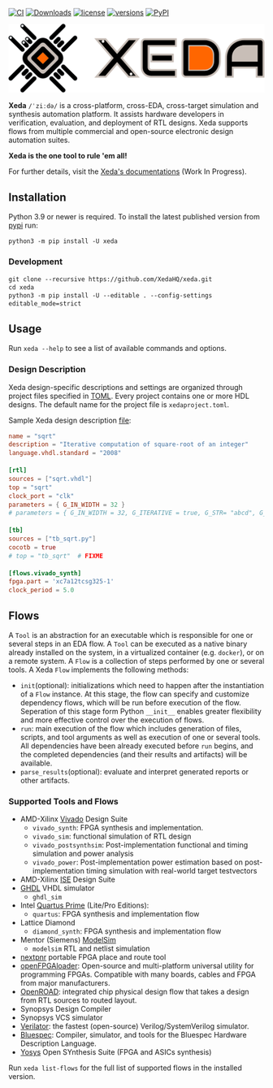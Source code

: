 [![CI](https://github.com/XedaHQ/xeda/workflows/CI/badge.svg)](https://github.com/XedaHQ/xeda/actions?query=workflow%3ACI) [![Downloads](https://static.pepy.tech/personalized-badge/xeda?period=total&units=none&left_color=black&right_color=orange&left_text=Downloads)](https://pepy.tech/project/xeda) [![license](https://img.shields.io/github/license/XedaHQ/xeda)](https://github.com/XedaHQ/xeda/blob/master/LICENSE.txt) [![versions](https://img.shields.io/pypi/pyversions/xeda)](https://pypi.org/project/xeda) [![PyPI](https://img.shields.io/pypi/v/xeda)](https://pypi.org/project/xeda/)

[![Xeda Logo](https://raw.githubusercontent.com/XedaHQ/xeda/main/xeda.png?raw=true)](https://github.com/XedaHQ/xeda)

**Xeda** `/ˈziːdə/` is a cross-platform, cross-EDA, cross-target simulation and synthesis automation platform.
It assists hardware developers in verification, evaluation, and deployment of RTL designs. Xeda supports flows from multiple commercial and open-source electronic design automation suites.

**Xeda is the one tool to rule 'em all!**

For further details, visit the [Xeda's documentations](http://xeda.rtfd.io/) (Work In Progress).

## Installation

Python 3.9 or newer is required. To install the latest published version from [pypi](https://pypi.org/project/xeda) run:

```
python3 -m pip install -U xeda
```

### Development

```
git clone --recursive https://github.com/XedaHQ/xeda.git
cd xeda
python3 -m pip install -U --editable . --config-settings editable_mode=strict
```

## Usage

Run `xeda --help` to see a list of available commands and options.

### Design Description

Xeda design-specific descriptions and settings are organized through project files specified in [TOML](https://toml.io/). Every project contains one or more HDL designs. The default name for the project file is `xedaproject.toml`.

Sample Xeda design description [file](./examples/vhdl/sqrt/sqrt.toml):

```toml
name = "sqrt"
description = "Iterative computation of square-root of an integer"
language.vhdl.standard = "2008"

[rtl]
sources = ["sqrt.vhdl"]
top = "sqrt"
clock_port = "clk"
parameters = { G_IN_WIDTH = 32 }
# parameters = { G_IN_WIDTH = 32, G_ITERATIVE = true, G_STR= "abcd", G_BITVECTOR="7'b0101001" }

[tb]
sources = ["tb_sqrt.py"]
cocotb = true
# top = "tb_sqrt"  # FIXME

[flows.vivado_synth]
fpga.part = 'xc7a12tcsg325-1'
clock_period = 5.0
```

## Flows

A `Tool` is an abstraction for an executable which is responsible for one or several steps in an EDA flow. A `Tool` can be executed as a native binary already installed on the system, in a virtualized container (e.g. `docker`), or on a remote system.
A `Flow` is a collection of steps performed by one or several tools. A Xeda `Flow` implements the following methods:

- `init`(optional): initializations which need to happen after  the instantiation of a `Flow` instance. At this stage, the flow can specify and customize dependency flows, which will be run before execution of the flow. Seperation of this stage form Python `__init__` enables greater flexibility and more effective control over the execution of flows.
- `run`: main execution of the flow which includes generation of files, scripts, and tool arguments as well as execution of one or several tools. All dependencies have been already executed before `run` begins, and the completed dependencies (and their results and artifacts) will be available.
- `parse_results`(optional): evaluate and interpret generated reports or other artifacts.

### Supported Tools and Flows

- AMD-Xilinx [Vivado](https://www.xilinx.com/products/design-tools/vivado/vivado-ml.html) Design Suite
  - `vivado_synth`: FPGA synthesis and implementation.
  - `vivado_sim`: functional simulation of RTL design
  - `vivado_postsynthsim`: Post-implementation functional and timing simulation and power analysis
  - `vivado_power`: Post-implementation power estimation based on post-implementation timing simulation with real-world target testvectors
- AMD-Xilinx [ISE](https://www.xilinx.com/products/design-tools/ise-design-suite.html) Design Suite
- [GHDL](https://github.com/ghdl/ghdl) VHDL simulator
  - `ghdl_sim`
- Intel [Quartus Prime](https://www.intel.com/content/www/us/en/software/programmable/quartus-prime/overview.html) (Lite/Pro Editions):
  - `quartus`: FPGA synthesis and implementation flow
- Lattice Diamond
  - `diamond_synth`: FPGA synthesis and implementation flow
- Mentor (Siemens) [ModelSim](https://eda.sw.siemens.com/en-US/ic/modelsim/)
  - `modelsim` RTL and netlist simulation
- [nextpnr](https://github.com/YosysHQ/nextpnr) portable FPGA place and route tool
- [openFPGAloader](https://github.com/trabucayre/openFPGALoader): Open-source and multi-platform universal utility for programming FPGAs. Compatible with many boards, cables and FPGA from major manufacturers.
- [OpenROAD](https://github.com/The-OpenROAD-Project/OpenROAD/): integrated chip physical design flow that takes a design from RTL sources to routed layout.
- Synopsys Design Compiler
- Synopsys VCS simulator
- [Verilator](https://github.com/verilator/verilator): the fastest (open-source) Verilog/SystemVerilog simulator.
- [Bluespec](https://github.com/B-Lang-org/bsc): Compiler, simulator, and tools for the Bluespec Hardware Description Language.
- [Yosys](https://github.com/YosysHQ/yosys) Open SYnthesis Suite (FPGA and ASICs synthesis)

Run `xeda list-flows` for the full list of supported flows in the installed version.
